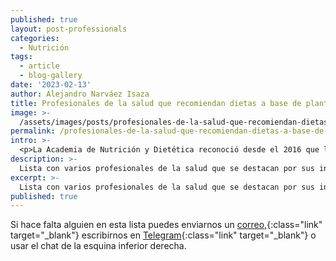 ```yaml
---
published: true
layout: post-professionals
categories:
  - Nutrición
tags:
  - article
  - blog-gallery
date: '2023-02-13'
author: Alejandro Narváez Isaza
title: Profesionales de la salud que recomiendan dietas a base de plantas
image: >-
  /assets/images/posts/profesionales-de-la-salud-que-recomiendan-dietas-a-base-de-plantas.jpg
permalink: /profesionales-de-la-salud-que-recomiendan-dietas-a-base-de-plantas/
intro: >-
  <p>La Academia de Nutrición y Dietética reconoció desde el 2016 que las dietas a base de plantas bien planeadas son saludables, nutricionalmente adecuadas, pueden beneficiar la prevención y tratamiento de ciertas enfermedades y son apropiadas para personas en cualquier etapa de la vida incluyendo atletas. Además son más sostenibles ambientalmente que las dietas ricas en productos de origen animal porque usan menos recursos naturales y producen un menor daño ambiental.</p><p><a href="https://pubmed.ncbi.nlm.nih.gov/27886704/" class="link no-underline" target="_blank">Artículo en Publimed <span class="icon icon-long-arrow-right-light"></span></a></p><p>Sin embargo todavía estamos lejos de que este hecho sea aceptado o por lo menos reconocido por la mayoría de profesionales de la salud que siguen desconociendo los riesgos asociados a consumir productos de origen animal y afirmando que su consumo es fundamental. Esta es una lista con varios profesionales de la salud que se destacan por sus investigaciones sobre nutrición y además promueven la alimentación a base de plantas ante sus pacientes y por medio de los contenidos que producen. Mencionarles acá no implica que comparta sus posturas políticas; probablemente serán liberales nadando en la fantasía del filantrocapitalismo.</p>
description: >-
  Lista con varios profesionales de la salud que se destacan por sus investigaciones sobre nutrición y además promueven la alimentación a base de plantas ante sus pacientes y por medio de los contenidos que producen.
excerpt: >-
  Lista con varios profesionales de la salud que se destacan por sus investigaciones sobre nutrición y además promueven la alimentación a base de plantas ante sus pacientes y por medio de los contenidos que producen.
published: true
---
```

Si hace falta alguien en esta lista puedes enviarnos un [correo,](mailto:4nimaleslibr3s@proton.me){:class="link" target="_blank"} escribirnos en [Telegram](https://t.me/animaleslibres){:class="link" target="_blank"} o usar el chat de la esquina inferior derecha.
